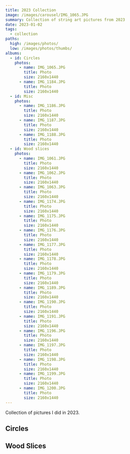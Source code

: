 ```yaml
---
title: 2023 Collection
image: /images/carousel/IMG_1065.JPG
summary: Collection of string art pictures from 2023
date: 2023-01-02
tags:
  - collection
paths:
  high: /images/photos/
  low: /images/photos/thumbs/
albums:
  - id: Circles
    photos:
      - name: IMG_1065.JPG
        title: Photo
        size: 2160x1440
      - name: IMG_1184.JPG
        title: Photo
        size: 2160x1440
  - id: Misc
    photos:
      - name: IMG_1186.JPG
        title: Photo
        size: 2160x1440
      - name: IMG_1187.JPG
        title: Photo
        size: 2160x1440
      - name: IMG_1188.JPG
        title: Photo
        size: 2160x1440
  - id: Wood slices
    photos:
      - name: IMG_1061.JPG
        title: Photo
        size: 2160x1440
      - name: IMG_1062.JPG
        title: Photo
        size: 2160x1440
      - name: IMG_1063.JPG
        title: Photo
        size: 2160x1440
      - name: IMG_1174.JPG
        title: Photo
        size: 2160x1440
      - name: IMG_1175.JPG
        title: Photo
        size: 2160x1440
      - name: IMG_1176.JPG
        title: Photo
        size: 2160x1440
      - name: IMG_1177.JPG
        title: Photo
        size: 2160x1440
      - name: IMG_1178.JPG
        title: Photo
        size: 2160x1440
      - name: IMG_1179.JPG
        title: Photo
        size: 2160x1440
      - name: IMG_1189.JPG
        title: Photo
        size: 2160x1440
      - name: IMG_1190.JPG
        title: Photo
        size: 2160x1440
      - name: IMG_1191.JPG
        title: Photo
        size: 2160x1440
      - name: IMG_1196.JPG
        title: Photo
        size: 2160x1440
      - name: IMG_1197.JPG
        title: Photo
        size: 2160x1440
      - name: IMG_1198.JPG
        title: Photo
        size: 2160x1440
      - name: IMG_1199.JPG
        title: Photo
        size: 2160x1440
      - name: IMG_1200.JPG
        title: Photo
        size: 2160x1440
---
```


Collection of pictures I did in 2023.

## Circles

<PhotoAlbum id="Circles" />

## Wood Slices

<PhotoAlbum id="Wood slices" />
